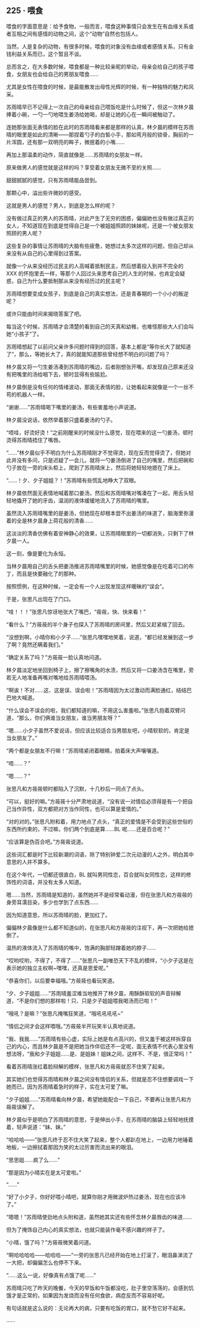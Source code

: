 ## 225 · 喂食

喂食的字面意思是：给予食物，一般而言，喂食这种事情只会发生在有血缘关系或者互相之间有感情的动物之间，这个“动物”自然也包括人。

当然，人是复杂的动物，有很多时候，喂食的对象没有血缘或者感情关系，只有金钱利益关系而已，这个暂且不谈。

总而言之，在大多数时候，喂食都是一种比较亲昵的举动，母亲会给自己的孩子喂食，女朋友也会给自己的男朋友喂食……

尤其是女性在喂食的时候，是最能散发出母性光辉的时候，有一种独特的魅力和风采。

苏雨晴早已不记得上一次自己的母亲给自己喂饭吃是什么时候了，但这一次林夕晨捧着小碗，一勺一勺地喂生姜汤给她喝，却是让她的心在一瞬间被触动了。

连她那张面无表情的脸在此时的苏雨晴看来都是那样的认真，林夕晨的模样在苏雨晴的眼里是如此的清晰——那捏着勺子的白皙小手，那如弯月般的锁骨，胸前的一片浑圆，还有那一双明亮的眸子，微抿着的小嘴……

再加上那温柔的动作，简直就像是……苏雨晴的女朋友一样。

原来做男人的感觉就是这样的吗？享受着女朋友无微不至的关照……

甜甜腻腻的感觉，只有苏雨晴能品尝到。

那颗心中，溢出些许微妙的感受。

这就是男人的感觉？男人，到底是怎么样的呢？

没有做过真正的男人的苏雨晴，对此产生了无穷的困惑，偏偏她也没有做过真正的女人，不知道现在到底是觉得自己是一个被姐姐照顾的妹妹呢，还是一个被女朋友照顾的男人呢？

这些复杂的事情让苏雨晴的大脑有些疲惫，她想过太多次这样的问题，但自己却从来没有从自己的心里得到过答案。

就像一个从来没经历过民主的人高喊着抵制民主，然后想着投入到并不完全的 XXX 的怀抱里去一样，等那个人回过头来思考自己的人生的时候，也肯定会疑惑，自己为什么要抵制那从来没有经历过的民主呢？

苏雨晴想要变成女孩子，到底是自己的真实想法，还是青春期的一个小小的叛逆呢？

或许只能由时间来揭晓答案了吧。

每当这个时候，苏雨晴才会清楚的看到自己的天真和幼稚，也难怪那些大人们会叫她“小孩子”了。

苏雨晴想起了以前问父亲许多问题时得到的回答，基本上都是“等你长大了就知道了”，那么，等她长大了，真的就能知道那些曾经想不明白的问题了吗？

林夕晨又将一勺生姜汤凑到苏雨晴的嘴边，后者刚想张开嘴，却发现自己原来还没有把嘴里的汤给咽下去，顿时显得有些尴尬。

林夕晨倒是没有任何的情绪波动，那面无表情的脸，让她看起来就像是一个一丝不苟的机器人一样。

“谢谢……”苏雨晴喝下嘴里的姜汤，有些害羞地小声说道。

林夕晨没说话，依然举着那只盛着姜汤的勺子。

“唔哇，好烫好烫！”之前刚醒来的时候没什么感觉，现在喂来的这一勺姜汤，顿时烫得苏雨晴捂住了嘴唇。

“……”林夕晨似乎不明白为什么苏雨晴刚才不觉得烫，现在反而觉得烫了，但她对此并没有多问，只是迟疑了一会儿，就将一勺姜汤倒进了自己的嘴里，然后把碗和勺子放在一旁的床头柜上，爬到了苏雨晴床上，然后将她轻轻地摁在了床上。

“……！夕、夕子姐姐？！”苏雨晴有些慌乱地睁大了双眼。

林夕晨依然面无表情地喊着那口姜汤，然后和苏雨晴嘴对嘴凑在了一起，用舌头轻轻地撬开了她的牙齿，温润的液体缓缓地流入了苏雨晴的嘴里。

虽然流入苏雨晴嘴里的是姜汤，但她现在却根本尝不出姜汤的味道了，脑海里弥漫着的全是林夕晨身上荷花般的清香……

这淡淡的清香仿佛有着安神静心的效果，让苏雨晴眼里的一切都消失，只剩下了林夕晨一人。

这一刻，像是要化为永恒。

当林夕晨用自己的舌头把姜汤推进苏雨晴嘴里的时候，她感觉像是在吃着可口的布丁，而且是快要融化了的那种。

按照惯例，在这种时候，一定会有一个人出现发现这样暧昧的“误会”。

于是，张思凡出现在了门口。

“哇！！！”张思凡惊讶地张大了嘴巴，“莜莜，快、快来看！”

“看什么？”方莜莜的半个身子也探入了苏雨晴的房间里，然后又赶紧缩了回去。

“没想到啊，小晴你和小夕子……”张思凡嘿嘿地笑着，说道，“都已经发展到这一步了啊？竟然还瞒着我们。”

“确定关系了吗？”方莜莜一脸认真地问道。

林夕晨淡定地坐回到椅子上，擦了擦嘴角的水渍，然后又将一口姜汤含在嘴里，旁若无人地准备再嘴对嘴地给苏雨晴喂汤。

“啊诶！不对……这、这是误、误会啦！”苏雨晴因为太过激动而满脸通红，结结巴巴地大喊道。

“什么误会不误会的啦，我们都知道的嘛，不用这么害羞啦。”张思凡抱着双臂问道，“那么，你们俩谁当女朋友，谁当男朋友呀？”

“嗯……小夕子虽然不爱说话，但应该比较适合当男朋友吧，小晴软软的，肯定是当女朋友了。”

“两个都是女朋友不行嘛！”苏雨晴紧闭着眼睛，拍着床大声嚷嚷道。

“唔……？”

“嗯……？”

张思凡和方莜莜顿时都陷入了沉默，十几秒后一同点了点头。

“可以，挺好的嘛。”方莜莜十分严肃地说道，“没有说一对情侣必须得是有一个把自己当作异性，双方都把对方当作同性，也可以算是爱情的。”

“对的对的。”张思凡附和着，用力地点了点头，“真正的爱情是不会受到这些世俗的东西所约束的，不过嘛，你们两个到底是算……BL 呢……还是百合呢？”

“应该算是伪百合吧。”方莜莜说道。

这些词汇都是时下比较新潮的词语，除了特别钟爱二次元动漫的人之外，明白其中意思的人并不算多。

在这个年代，一切都还很直白，BL 就叫男同性恋，百合就叫女同性恋，这样的修饰性的词语，并没有太多人知道。

嗯……当然，苏雨晴是知道的，虽然她并不是经常看动漫，但在张思凡和方莜莜的身旁耳濡目染，多少也学到了点东西……

因为知道意思，所以苏雨晴的脸，更加红了。

偏偏林夕晨像是什么都不知道似的，在张思凡和方莜莜的注视下，再一次把她给摁倒了。

温热的液体流入了苏雨晴的嘴中，饱满的胸部轻蹭着她的脖子……

“哎哟哎哟，不得了，不得了……”张思凡一副唯恐天下不乱的模样，“小夕子这是在表示她的独立主权啊~嘿嘿，还真是恩爱呢。”

“恭喜你们，以后要幸福哦。”方莜莜也看玩笑道。

“夕、夕子姐姐……”苏雨晴羞涩难当地推开了林夕晨，用酥酥软软的声音辩解道，“不是你们想的那样啦！只、只是夕子姐姐喂我喝汤而已啦！”

“哦吼？是嘛？”张思凡掩嘴狂笑道，“哦吼吼吼吼~”

“情侣之间才会这样喂哦。”方莜莜半开玩笑半认真地说道。

“我、我我……”苏雨晴有些心虚，实际上她是有点高兴的，但又羞于被这样拆穿自己的内心，而且林夕晨是不是把她当作伴侣还不一定呢，面无表情不代表心里没有想法呀，“我和夕子姐姐……是、是姐妹！姐妹之间，这样不、不是，很正常吗！”

看着苏雨晴涨红着脸辩解的模样，张思凡和方莜莜就忍不住笑了起来。

其实她们也觉得苏雨晴和林夕晨之间没有情侣的关系，但就是忍不住想要调戏一下她而已，因为苏雨晴着急时的样子，实在太可爱了嘛。

“夕子姐姐……”苏雨晴看向林夕晨，希望她能配合一下自己，不要再让张思凡和方莜莜误解了。

林夕晨似乎是明白了苏雨晴的意思，于是伸出小手，在苏雨晴的脑袋上轻轻地抚摸着，轻声说道：“妹、妹。”

“哈哈哈——”张思凡终于忍不住大笑了起来，整个人都趴在地上，一边用力地锤着地板，一边擦拭着那因为笑的太过厉害而流出来的眼泪。

“思思姐……疯了么……”

“那是因为小晴实在是太可爱啦。”

“……”

“好了小夕子，你好好喂小晴吧，就算你刚才用微波炉热过姜汤，现在也应该冷了。”

“嗯嗯！”苏雨晴使劲地点头附和道，虽然她其实还有些怀念林夕晨唇齿的味道……

但为了掩饰自己内心的真实想法，也就只能装作毫不感兴趣的样子了。

“小晴，饿了吗？”方莜莜微笑着问道。

“啊哈哈哈哈——哈哈哈——”一旁的张思凡已经开始在地上打滚了，眼泪鼻涕流了一大把，却偏偏怎么也停不下来。

“……这么一说，好像真有点饿了呢……”

苏雨晴只吃了昨天的晚餐，今天的早饭和午饭都没吃，肚子里空荡荡的，会感到饥饿才是正常的，如果因为发烧而没有任何食欲，病症反而不容易好呢。

有句话就是这么说的：无论再大的病，只要有吃饭的胃口，就不愁它好不起来。

……
